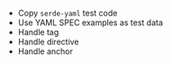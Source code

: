  * Copy `serde-yaml` test code
 * Use YAML SPEC examples as test data
 * Handle tag
 * Handle directive
 * Handle anchor
